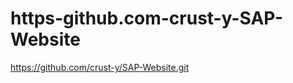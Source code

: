https-github.com-crust-y-SAP-Website
====================================

https://github.com/crust-y/SAP-Website.git
